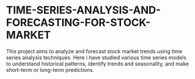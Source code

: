 # TIME-SERIES-ANALYSIS-AND-FORECASTING-FOR-STOCK-MARKET
This project aims to analyze and forecast stock market trends using time series analysis techniques. Here  i have studied various time series models to understand historical patterns, identify trends and  seasonality, and make short-term or long-term predictions. 
